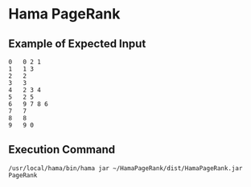 # Hama PageRank

## Example of Expected Input
```
0	0 2 1
1	1 3
2	2
3	3
4	2 3 4
5	2 5
6	9 7 8 6
7	7
8	8
9	9 0
```

## Execution Command
`/usr/local/hama/bin/hama jar ~/HamaPageRank/dist/HamaPageRank.jar PageRank`
